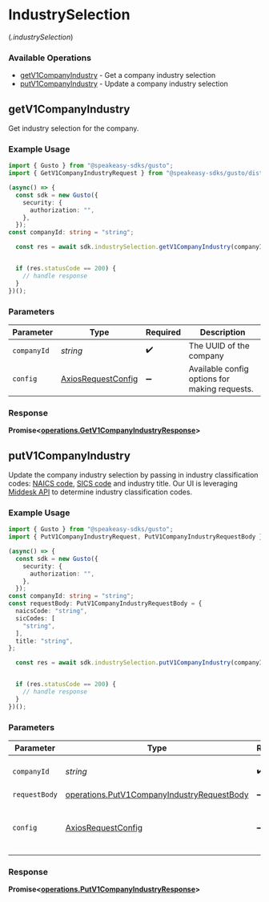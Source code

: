 # IndustrySelection
(*.industrySelection*)

### Available Operations

* [getV1CompanyIndustry](#getv1companyindustry) - Get a company industry selection
* [putV1CompanyIndustry](#putv1companyindustry) - Update a company industry selection

## getV1CompanyIndustry

Get industry selection for the company.

### Example Usage

```typescript
import { Gusto } from "@speakeasy-sdks/gusto";
import { GetV1CompanyIndustryRequest } from "@speakeasy-sdks/gusto/dist/sdk/models/operations";

(async() => {
  const sdk = new Gusto({
    security: {
      authorization: "",
    },
  });
const companyId: string = "string";

  const res = await sdk.industrySelection.getV1CompanyIndustry(companyId);


  if (res.statusCode == 200) {
    // handle response
  }
})();
```

### Parameters

| Parameter                                                    | Type                                                         | Required                                                     | Description                                                  |
| ------------------------------------------------------------ | ------------------------------------------------------------ | ------------------------------------------------------------ | ------------------------------------------------------------ |
| `companyId`                                                  | *string*                                                     | :heavy_check_mark:                                           | The UUID of the company                                      |
| `config`                                                     | [AxiosRequestConfig](https://axios-http.com/docs/req_config) | :heavy_minus_sign:                                           | Available config options for making requests.                |


### Response

**Promise<[operations.GetV1CompanyIndustryResponse](../../models/operations/getv1companyindustryresponse.md)>**


## putV1CompanyIndustry

Update the company industry selection by passing in industry classification codes: [NAICS code](https://www.naics.com), [SICS code](https://siccode.com/) and industry title. Our UI is leveraging [Middesk API](https://docs.middesk.com/reference/introduction) to determine industry classification codes.

### Example Usage

```typescript
import { Gusto } from "@speakeasy-sdks/gusto";
import { PutV1CompanyIndustryRequest, PutV1CompanyIndustryRequestBody } from "@speakeasy-sdks/gusto/dist/sdk/models/operations";

(async() => {
  const sdk = new Gusto({
    security: {
      authorization: "",
    },
  });
const companyId: string = "string";
const requestBody: PutV1CompanyIndustryRequestBody = {
  naicsCode: "string",
  sicCodes: [
    "string",
  ],
  title: "string",
};

  const res = await sdk.industrySelection.putV1CompanyIndustry(companyId, requestBody);


  if (res.statusCode == 200) {
    // handle response
  }
})();
```

### Parameters

| Parameter                                                                                                | Type                                                                                                     | Required                                                                                                 | Description                                                                                              |
| -------------------------------------------------------------------------------------------------------- | -------------------------------------------------------------------------------------------------------- | -------------------------------------------------------------------------------------------------------- | -------------------------------------------------------------------------------------------------------- |
| `companyId`                                                                                              | *string*                                                                                                 | :heavy_check_mark:                                                                                       | The UUID of the company                                                                                  |
| `requestBody`                                                                                            | [operations.PutV1CompanyIndustryRequestBody](../../models/operations/putv1companyindustryrequestbody.md) | :heavy_minus_sign:                                                                                       | N/A                                                                                                      |
| `config`                                                                                                 | [AxiosRequestConfig](https://axios-http.com/docs/req_config)                                             | :heavy_minus_sign:                                                                                       | Available config options for making requests.                                                            |


### Response

**Promise<[operations.PutV1CompanyIndustryResponse](../../models/operations/putv1companyindustryresponse.md)>**

